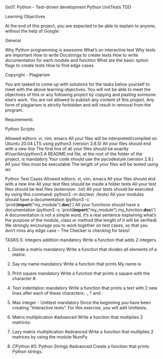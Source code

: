 0x07. Python - Test-driven development
Python   UnitTests   TDD


Learning Objectives

At the end of this project, you are expected to be able to explain to anyone, without the help of Google:

General

Why Python programming is awesome
What’s an interactive test
Why tests are important
How to write Docstrings to create tests
How to write documentation for each module and function
What are the basic option flags to create tests
How to find edge cases


Copyright - Plagiarism

You are tasked to come up with solutions for the tasks below yourself to meet with the above learning objectives.
You will not be able to meet the objectives of this or any following project by copying and pasting someone else’s work.
You are not allowed to publish any content of this project.
Any form of plagiarism is strictly forbidden and will result in removal from the program.


Requirements

Python Scripts

Allowed editors: vi, vim, emacs
All your files will be interpreted/compiled on Ubuntu 20.04 LTS using python3 (version 3.8.5)
All your files should end with a new line
The first line of all your files should be exactly #!/usr/bin/python3
A README.md file, at the root of the folder of the project, is mandatory
Your code should use the pycodestyle (version 2.8.)
All your files must be executable
The length of your files will be tested using wc

Python Test Cases
Allowed editors: vi, vim, emacs
All your files should end with a new line
All your test files should be inside a folder tests
All your test files should be text files (extension: .txt)
All your tests should be executed by using this command: python3 -m doctest ./tests/
All your modules should have a documentation (python3 -c 'print(__import__("my_module").__doc__)')
All your functions should have a documentation (python3 -c 'print(__import__("my_module").my_function.__doc__)')
A documentation is not a simple word, it’s a real sentence explaining what’s the purpose of the module, class or method (the length of it will be verified)
We strongly encourage you to work together on test cases, so that you don’t miss any edge case – The Checker is checking for tests!


TASKS
0. Integers addition
mandatory
Write a function that adds 2 integers.

1. Divide a matrix
mandatory
Write a function that divides all elements of a matrix.

2. Say my name
mandatory
Write a function that prints My name is <first name> <last name>

3. Print square
mandatory
Write a function that prints a square with the character #.

4. Text indentation
mandatory
Write a function that prints a text with 2 new lines after each of these characters: ., ? and :

5. Max integer - Unittest
mandatory
Since the beginning you have been creating “Interactive tests”. For this exercise, you will add Unittests.

6. Matrix multiplication
#advanced
Write a function that multiplies 2 matrices:

7. Lazy matrix multiplication
#advanced
Write a function that multiplies 2 matrices by using the module NumPy

8. CPython #3: Python Strings
#advanced
Create a function that prints Python strings.
